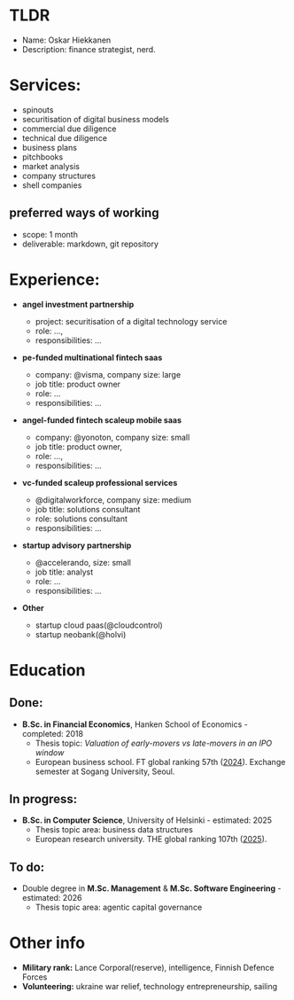 # TLDR
- Name: Oskar Hiekkanen
- Description: finance strategist, nerd.

# Services:
- spinouts
- securitisation of digital business models
- commercial due diligence
- technical due diligence
- business plans
- pitchbooks
- market analysis
- company structures
- shell companies

## preferred ways of working
- scope: 1 month
- deliverable: markdown, git repository


# Experience:

- **angel investment partnership**
  - project: securitisation of a digital technology service
  - role: ...,
  - responsibilities: ... 

- **pe-funded multinational fintech saas**
  - company: @visma, company size: large
  - job title: product owner
  - role: ...
  - responsibilities: ... 

- **angel-funded fintech scaleup mobile saas**
  - company: @yonoton, company size: small
  - job title: product owner,
  - role: ...,
  - responsibilities: ... 

- **vc-funded scaleup professional services**
  - @digitalworkforce, company size: medium
  - job title: solutions consultant
  - role: solutions consultant
  - responsibilities: ... 

- **startup advisory partnership**
  - @accelerando, size: small
  - job title: analyst
  - role: ...
  - responsibilities: ...

- **Other**
  - startup cloud paas(@cloudcontrol)
  - startup neobank(@holvi)


# Education

## Done:
- **B.Sc. in Financial Economics**, Hanken School of Economics - completed: 2018
  - Thesis topic: *Valuation of early-movers vs late-movers in an IPO window*
  - European business school. FT global ranking 57th ([2024](https://rankings.ft.com/schools/498/hanken-school-of-economics/rankings/2961/masters-in-management-2024/ranking-data)). Exchange semester at Sogang University, Seoul.

## In progress:
- **B.Sc. in Computer Science**, University of Helsinki - estimated: 2025
  - Thesis topic area: business data structures
  - European research university. THE global ranking 107th ([2025](https://www.timeshighereducation.com/world-university-rankings/university-helsinki)).

## To do:
- Double degree in **M.Sc. Management** & **M.Sc. Software Engineering** - estimated: 2026
  - Thesis topic area: agentic capital governance

# Other info

- **Military rank:** Lance Corporal(reserve), intelligence, Finnish Defence Forces
- **Volunteering:** ukraine war relief, technology entrepreneurship, sailing
